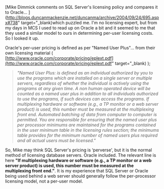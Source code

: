 [Mike Dimmick comments on SQL Server's licensing policy and compares it to Oracle... ](http://blogs.duncanmackenzie.net/duncanma/archive/2004/09/24/695.aspx#738" target="_blank)which puzzled me. I'm no licensing expert, but from my days in MCS I used to read up on Oracle a bit and it seemed to me that they used a similar model to ours in determining per-user licensing costs. So I looked it up.

Oracle's per-user pricing is defined as per "Named User Plus"... from their own licensing material ( [http://www.oracle.com/corporate/pricing/eplext.pdf](http://www.oracle.com/corporate/pricing/eplext.pdf" target="_blank) );

> _"Named User Plus: is defined as an individual authorized by you to use the programs which are installed on a single server or multiple servers, regardless of whether the individual is actively using the programs at any given time. A non human operated device will be counted as a named user plus in addition to all individuals authorized to use the programs, if such devices can access the programs. If multiplexing hardware or software (e.g., a TP monitor or a web server product) is used, this number must be measured at the multiplexing front end. Automated batching of data from computer to computer is permitted. You are responsible for ensuring that the named user plus per processor minimums are maintained for the programs contained in the user minimum table in the licensing rules section; the minimums table provides for the minimum number of named users plus required and all actual users must be licensed."_

So, Mike may think SQL Server's pricing is &#8216;perverse', but it is the normal method of licensing database servers. Oracle included. The relevant line is here **"If multiplexing hardware or software (e.g., a TP monitor or a web server product) is used, this number must be measured at the multiplexing front end."**. It is my experience that SQL Server or Oracle being used behind a web server should generally follow the per-processor licensing model, not a per-user model.